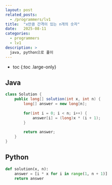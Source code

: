 ```yaml
---
layout: post
related_posts:
  - /programmers/lv1
title:  "x만큼 간격이 있는 n개의 숫자"
date:   2025-08-11
categories:
  - programmers
  - lv1
description: >
  java, python으로 풀이
---
```

* toc
{:toc .large-only}

## Java
```java
class Solution {
    public long[] solution(int x, int n) {
        long[] answer = new long[n];
        
        for(int i = 0; i < n; i++) {
            answer[i] = (long)x * (i + 1);
        }
        
        return answer;
    }
}
```

## Python
```python
def solution(x, n):
    answer = [i * x for i in range(1, n + 1)]
    return answer
```